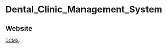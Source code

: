 # Dental_Clinic_Management_System

## Website

 [DCMS](https://dentalclinicmanagementsystem.000webhostapp.com/).
